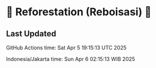 
# 🌳 Reforestation (Reboisasi) 🌲

## Last Updated

GitHub Actions time: Sat Apr  5 19:15:13 UTC 2025

Indonesia/Jakarta time: Sun Apr  6 02:15:13 WIB 2025
